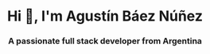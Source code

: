 
<h1 align="center">Hi 👋, I'm Agustín Báez Núñez</h1>
<h3 align="center">A passionate full stack developer from Argentina</h3>
